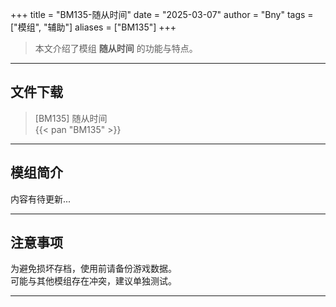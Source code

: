 +++
title = "BM135-随从时间"
date = "2025-03-07"
author = "Bny"
tags = ["模组", "辅助"]
aliases = ["BM135"]
+++

> 本文介绍了模组 **随从时间** 的功能与特点。

---

## 文件下载

> [BM135] 随从时间  
{{< pan "BM135" >}}  

---

## 模组简介

>  
内容有待更新...  

---

## 注意事项

>  
为避免损坏存档，使用前请备份游戏数据。  
可能与其他模组存在冲突，建议单独测试。  

---

